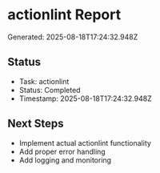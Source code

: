 # actionlint Report

Generated: 2025-08-18T17:24:32.948Z

## Status
- Task: actionlint
- Status: Completed
- Timestamp: 2025-08-18T17:24:32.948Z

## Next Steps
- Implement actual actionlint functionality
- Add proper error handling
- Add logging and monitoring
